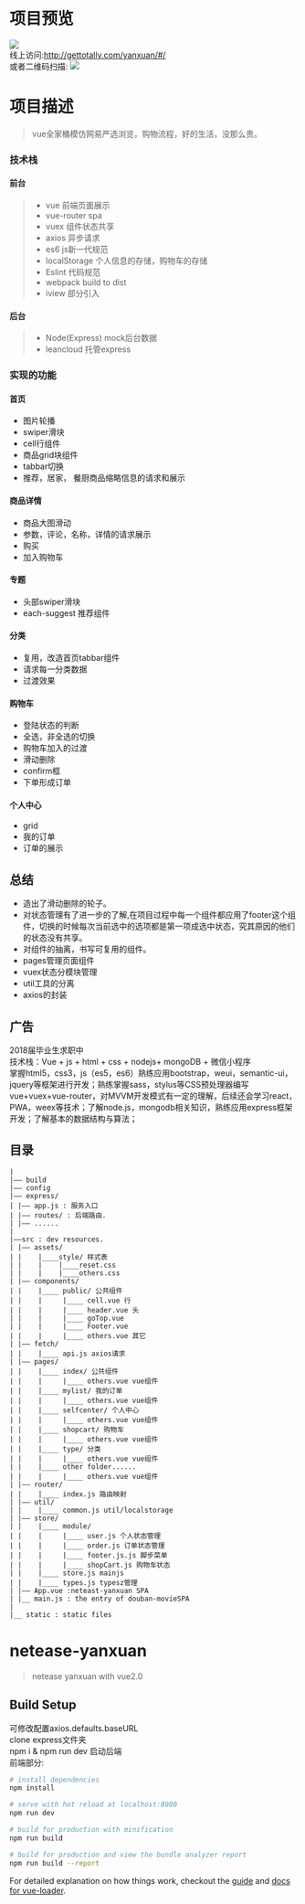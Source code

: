 # 项目预览
![](http://or1y0ta3t.bkt.clouddn.com/netease.png)<br>
线上访问:http://gettotally.com/yanxuan/#/<br>
或者二维码扫描:
![](http://or1y0ta3t.bkt.clouddn.com/1496628709.png)
# 项目描述
> vue全家桶模仿网易严选浏览，购物流程，好的生活，没那么贵。
### 技术栈

#### 前台
> * vue 前端页面展示
> * vue-router spa
> * vuex 组件状态共享
> * axios 异步请求
> * es6 js新一代规范
> * localStorage 个人信息的存储，购物车的存储
> * Eslint 代码规范
> * webpack build to dist
> * iview 部分引入

#### 后台
> * Node(Express) mock后台数据
> * leancloud 托管express

### 实现的功能
#### 首页
* 图片轮播
* swiper滑块
* cell行组件
* 商品grid块组件
* tabbar切换
* 推荐，居家， 餐厨商品缩略信息的请求和展示
#### 商品详情
* 商品大图滑动
* 参数，评论，名称，详情的请求展示
* 购买
* 加入购物车
#### 专题
* 头部swiper滑块
* each-suggest 推荐组件
#### 分类
* 复用，改造首页tabbar组件
* 请求每一分类数据
* 过渡效果
#### 购物车
* 登陆状态的判断
* 全选，非全选的切换
* 购物车加入的过渡
* 滑动删除
* confirm框
* 下单形成订单
#### 个人中心
* grid
* 我的订单
* 订单的展示
## 总结
* 造出了滑动删除的轮子。
* 对状态管理有了进一步的了解,在项目过程中每一个组件都应用了footer这个组件，切换的时候每次当前选中的选项都是第一项成选中状态，究其原因的他们的状态没有共享。
* 对组件的抽离，书写可复用的组件。
* pages管理页面组件
* vuex状态分模块管理
* util工具的分离
* axios的封装
## 广告
2018届毕业生求职中<br>
技术栈：Vue + js + html + css + nodejs+ mongoDB + 微信小程序<br>
掌握html5，css3，js（es5，es6）熟练应用bootstrap，weui，semantic-ui，jquery等框架进行开发；熟练掌握sass，stylus等CSS预处理器编写vue+vuex+vue-router，对MVVM开发模式有一定的理解，后续还会学习react，PWA，weex等技术；了解node.js，mongodb相关知识，熟练应用express框架开发；了解基本的数据结构与算法；

## 目录
```
|
|—— build 
|—— config
|—— express/
| |—— app.js : 服务入口
| |—— routes/ : 后端路由.
| |—— ......
|
|——src : dev resources.
| |—— assets/
| |    |____style/ 样式表
| |    |    |____reset.css
| |    |    |____others.css
| |—— components/
| |    |____ public/ 公共组件
| |    |     |____ cell.vue 行
| |    |     |____ header.vue 头
| |    |     |____ goTop.vue
| |    |     |____ Footer.vue
| |    |     |____ others.vue 其它
| |—— fetch/
| |    |____ api.js axios请求
| |—— pages/
| |    |____ index/ 公共组件
| |    |     |____ others.vue vue组件
| |    |____ mylist/ 我的订单
| |    |     |____ others.vue vue组件
| |    |____ selfcenter/ 个人中心
| |    |     |____ others.vue vue组件
| |    |____ shopcart/ 购物车
| |    |     |____ others.vue vue组件
| |    |____ type/ 分类
| |    |     |____ others.vue vue组件
| |    |____ other folder......
| |    |     |____ others.vue vue组件
| |—— router/
| |    |____ index.js 路由映射
| |—— util/
| |    |____ common.js util/localstorage
| |—— store/ 
| |    |____ module/ 
| |    |     |____ user.js 个人状态管理
| |    |     |____ order.js 订单状态管理
| |    |     |____ footer.js.js 脚步菜单
| |    |     |____ shopCart.js 购物车状态
| |    |____ store.js mainjs
| |    |____ types.js typesz管理
| |—— App.vue :neteast-yanxuan SPA
| |__ main.js : the entry of douban-movieSPA
|
|__ static : static files

```

# netease-yanxuan

> netease yanxuan with vue2.0

## Build Setup
可修改配置axios.defaults.baseURL<br>
clone express文件夹<br>
npm i & npm run dev 启动后端<br>
前端部分:<br>
``` bash
# install dependencies
npm install

# serve with hot reload at localhost:8080
npm run dev

# build for production with minification
npm run build

# build for production and view the bundle analyzer report
npm run build --report
```

For detailed explanation on how things work, checkout the [guide](http://vuejs-templates.github.io/webpack/) and [docs for vue-loader](http://vuejs.github.io/vue-loader).
